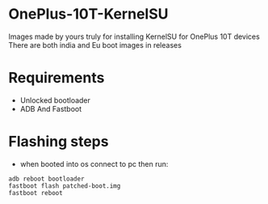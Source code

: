 # OnePlus-10T-KernelSU
Images made by yours truly for installing KernelSU for OnePlus 10T devices
There are both india and Eu boot images in releases

# Requirements
- Unlocked bootloader
- ADB And Fastboot

# Flashing steps
- when booted into os connect to pc then run:
```
adb reboot bootloader
fastboot flash patched-boot.img
fastboot reboot
```
